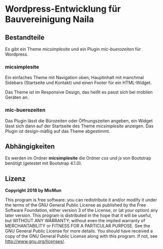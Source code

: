 # Wordpress-Entwicklung für Bauvereinigung Naila

## Bestandteile

Es gibt ein Theme _micsimplesite_ und ein Plugin _mic-buerozeiten_ für Wordpress.

### micsimplesite

Ein einfaches Theme mit Navigation oben, Hauptinhalt mit manchmal Sidebars (Startseite und Kontakt)
und einen Footer für ein HTML-Widget.

Das Theme ist im Responsive Design, das heißt es passt sich bei mobilen Geräten an.

### mic-buerozeiten

Das Plugin lässt die Bürozeiten oder Öffnungszeiten angeben, ein Widget lässt sich
dann auf der Startseite des Theme _micsimplesite_ anzeigen.
Das Plugin ist design-mäßig auf das Theme abgestimmt.

## Abhängigkeiten

Es werden im Ordner **micsimplesite** die Ordner _css_ und _js_ von Bootstrap
benötigt (getestet mit Bootstrap 4.1.0).

## Lizenz
**Copyright 2018 by MicMun**

This program is free software: you can redistribute it and/or modify it under
the terms of the GNU General Public License as published by the Free
Software Foundation, either version 3 of the License, or (at your option)
any later version.
This program is distributed in the hope that it will be useful, but WITHOUT
ANY WARRANTY; without even the implied warranty of MERCHANTABILITY or FITNESS
FOR A PARTICULAR PURPOSE. See the GNU General Public License for more details.
You should have received a copy of the GNU General Public License along with
this program. If not, see http://www.gnu.org/licenses/.
